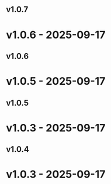 ## v1.0.7

# v1.0.6 - 2025-09-17





## v1.0.6

# v1.0.5 - 2025-09-17





## v1.0.5

# v1.0.3 - 2025-09-17





## v1.0.4

# v1.0.3 - 2025-09-17
